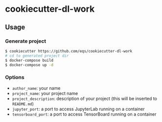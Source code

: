 # cookiecutter-dl-work

## Usage

### Generate project

```bash
$ cookiecutter https://github.com/eqs/cookiecutter-dl-work
# cd to generated project dir
$ docker-compose build
$ docker-compose up -d
```

### Options

* `author_name`: your name
* `project_name`: your project name
* `project_description`: description of your project (this will be inserted to `README.md`)
* `jupyter_port`: a port to access JupyterLab running on a container
* `tensorboard_port`: a port to access TensorBoard running on a container

